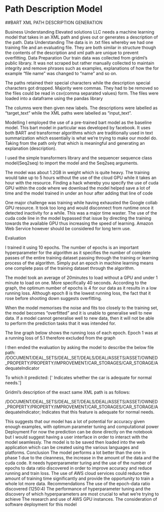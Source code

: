 # Path Description Model

##BART XML PATH DESCRIPTION GENERATION

Business Understanding
Elevated solutions LLC  needs a machine learning model that takes in an XML path and gives out or generates a description of the path.
Data Understanding
The data is in .txt files whereby we had one training file and an evaluating file. They are both similar in structure though the contents of the description and xml path are unique to prevent overfitting.
Data Preparation
Our train data was collected from gridml’s public library. It was not scraped but rather manually collected to maintain integrity and remove phrases such as examples, explanations of how the for example “file name” was changed to “name” and so on. 

The paths retained their special characters while the description special characters got dropped. Majority were commas. They had to be removed so the files could be read in csv(comma separated values) form. The files were loaded into a dataframe using the pandas library

The columns were then given new labels. The descriptions were labelled as “target_text” while the XML paths were labelled as “input_text”.


Modelling
I employed the use of a pre-trained bart model as the baseline model. This bart model in particular was developed by facebook. It uses both BART and transformer algorithms which are traditionally used in text summarization which essentially is what we’re trying to make our model do. Taking from the path only that which is meaningful and generating an explanation (description). 

I used the simple transformers library and  the sequencer sequence class model(Seq2seq) to import the model and the Seq2seq arguments.


The model was about 1.2GB in weight which is quite heavy. The training would take up to 5 hours without the use of the cloud GPU while it takes an hour with the resource. Finding a hack whereby you specify the use of cuda GPU within the code where we download the model helped save a lot of time and the model trained in under an hour after adding that line of code


One major challenge was training while having exhausted the Google collab GPU resource. It took too long and would disconnect from runtime once it detected inactivity for a while. This was a major time waster. The use of the cuda code line in the model bypassed that issue by directing the training towards the available GPU thus increasing the speed of learning. Amazon Web Service however should be considered for long term use.

Evaluation

I trained it using 10 epochs. The  number of epochs is an important hyperparameter for the algorithm as it specifies the number of complete passes of the entire training dataset passing through the training or learning process of the algorithm. Simply put an epoch in machine learning means one complete pass of the training dataset through the algorithm.

The model took an average of 20minutes to load without a GPU and under 1 minute to load on one. More specifically 40 seconds.  According to the graph, the optimum number of epochs is 4 for our data as it results in a low running loss. Although epoch 8 is the lowest running loss, the fact that it rose before shooting down suggests overfitting.

When the model memorises the noise and fits too closely to the training set, the model becomes “overfitted” and it is unable to generalise well to new data. If a model cannot generalise well to new data, then it will not be able to perform the prediction tasks that it was intended for.

The line graph below shows the running loss of each epoch. Epoch 1 was at a running loss of 5.1 therefore excluded from the graph


I then ended the evaluation by asking the model to describe the below file path:
/DOCUMENT/DEAL_SETS/DEAL_SET/DEALS/DEAL/ASSETS/ASSET/OWNED_PROPERTY/PROPERTY/IMPROVEMENT/CAR_STORAGES/CAR_STORAGE/AdequateIndicator

To which it predicted:
[' Indicates whether the car is adequate for normal needs.']

Gridml’s description of the exact same XML path is as follows:

/DOCUMENT/DEAL_SETS/DEAL_SET/DEALS/DEAL/ASSETS/ASSET/OWNED_PROPERTY/PROPERTY/IMPROVEMENT/CAR_STORAGES/CAR_STORAGE/AdequateIndicator; Indicates that this feature is adequate for normal needs.

This suggests that our model has a lot of potential for accuracy given enough examples, with optimum parameter tuning and computational power
Deployment
For now the prediction can be done directly on the notebook but I would suggest having a user interface in order to interact with the model seamlessly. The model is to be saved then loaded into the web application which can be created using the various languages and platforms.
Conclusion
The model performs a lot better than the one in phase 1 due to the cleanness, the increase in the amount of the data and the cuda code. It needs hyperparameter turing and the use of the number of epochs to data ratio discovered in order to improve accuracy and reduce running and train loss. The use of AWS cloud services could reduce the amount of training time significantly and provide the opportunity to train a whole lot more data. 
Recommendations
The use of the epoch-data ratio discovered (1250:4)
The performance of hyperparameter tuning and the discovery of which hyperparameters are most crucial to what we’re trying to achieve
The research and use of AWS GPU instances.
The consideration of software deployment for this model


